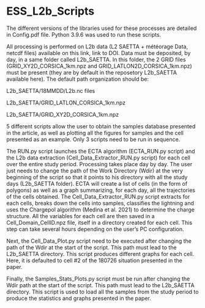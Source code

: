 # ESS_L2b_Scripts
The different versions of the libraries used for these processes are detailed in Config.pdf file. Python 3.9.6 was used to run these scripts. 

All processing is performed on L2b data (L2 SAETTA + météorage Data, netcdf files) available on this link, link to DOI. Data must be deposited, by day, in a same folder called L2b_SAETTA. In this folder, the 2 GRID files (GRID_XY2D_CORSICA_1km.npz and GRID_LATLON2D_CORSICA_1km.npz) must be present (they are by default in the reposetory L2b_SAETTA available here). The default path organization should be:

L2b_SAETTA/18MMDD/L2b.nc files

L2b_SAETTA/GRID_LATLON_CORSICA_1km.npz

L2b_SAETTA/GRID_XY2D_CORSICA_1km.npz

5 different scripts allow the user to obtain the samples database presented in the article, as well as plotting all the figures for samples and the cell presented as an example. Only 3 scripts need to be run in sequence. 

The RUN.py script launches the ECTA algorithm (ECTA_RUN.py script) and the L2b data extraction (Cell_Data_Extractor_RUN.py script) for each cell over the entire study period. Processing takes place day by day. The user just needs to change the path of the Work Directory (Wdir) at the very beginning of the script so that it points to his directory with all the study days (L2b_SAETTA folder).  ECTA will create a list of cells (in the form of polygons) as well as a graph summarizing, for each day, all the trajectories of the cells obtained. The Cell_Data_Extractor_RUN.py script extracts for each cells, breaks down the cells into samples, classifies the lightning and uses the Chargepol algorithm (Medina et al. 2021) to determine the charge structure. All the variables for each cell are then saved in a Cell_Domain_CellID.npz file, itself in a directory created for each cell. This step can take several hours depending on the user’s PC configuration.  

Next, the Cell_Data_Plot.py script need to be executed after changing the path of the Wdir at the start of the script. This path must lead to the L2b_SAETTA directory. This script produces different graphs for each cell. Here, it is defaulted to cell #2 of the 180726 situation presented in the paper. 

Finally, the Samples_Stats_Plots.py script must be run after changing the Wdir path at the start of the script.  This path must lead to the L2b_SAETTA directory. This script is used to load all the samples from the study period to produce the statistics and graphs presented in the paper.

